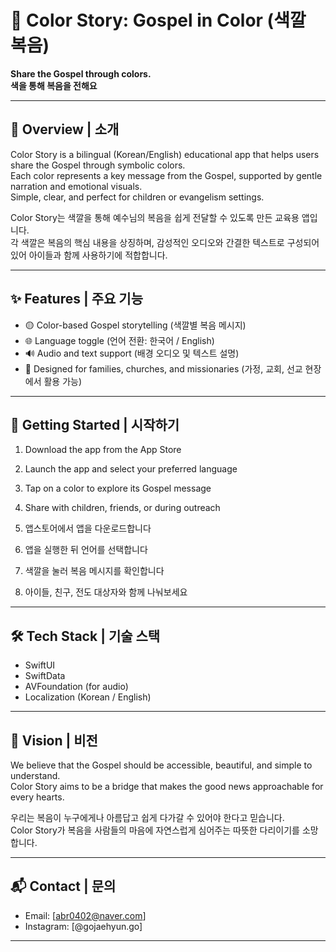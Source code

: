 # 🎨 Color Story: Gospel in Color (색깔 복음)

**Share the Gospel through colors.**  
**색을 통해 복음을 전해요**

---

## 🌟 Overview | 소개

Color Story is a bilingual (Korean/English) educational app that helps users share the Gospel through symbolic colors.  
Each color represents a key message from the Gospel, supported by gentle narration and emotional visuals.  
Simple, clear, and perfect for children or evangelism settings.

Color Story는 색깔을 통해 예수님의 복음을 쉽게 전달할 수 있도록 만든 교육용 앱입니다.  
각 색깔은 복음의 핵심 내용을 상징하며, 감성적인 오디오와 간결한 텍스트로 구성되어 있어 아이들과 함께 사용하기에 적합합니다.

---

## ✨ Features | 주요 기능

- 🟡 Color-based Gospel storytelling (색깔별 복음 메시지)
- 🌐 Language toggle (언어 전환: 한국어 / English)
- 🔊 Audio and text support (배경 오디오 및 텍스트 설명)
- 📱 Designed for families, churches, and missionaries (가정, 교회, 선교 현장에서 활용 가능)

---


## 🚀 Getting Started | 시작하기

1. Download the app from the App Store  
2. Launch the app and select your preferred language  
3. Tap on a color to explore its Gospel message  
4. Share with children, friends, or during outreach

1. 앱스토어에서 앱을 다운로드합니다  
2. 앱을 실행한 뒤 언어를 선택합니다  
3. 색깔을 눌러 복음 메시지를 확인합니다  
4. 아이들, 친구, 전도 대상자와 함께 나눠보세요

---

## 🛠 Tech Stack | 기술 스택

- SwiftUI
- SwiftData
- AVFoundation (for audio)
- Localization (Korean / English)

---


## 🙏 Vision | 비전

We believe that the Gospel should be accessible, beautiful, and simple to understand.  
Color Story aims to be a bridge that makes the good news approachable for every hearts.

우리는 복음이 누구에게나 아름답고 쉽게 다가갈 수 있어야 한다고 믿습니다.  
Color Story가 복음을 사람들의 마음에 자연스럽게 심어주는 따뜻한 다리이기를 소망합니다.

---

## 📬 Contact | 문의

- Email: [abr0402@naver.com]  
- Instagram: [@gojaehyun.go]  

---
